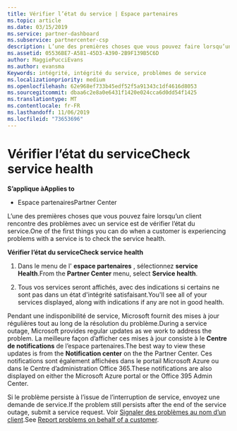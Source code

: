 ```yaml
---
title: Vérifier l’état du service | Espace partenaires
ms.topic: article
ms.date: 03/15/2019
ms.service: partner-dashboard
ms.subservice: partnercenter-csp
description: L’une des premières choses que vous pouvez faire lorsqu’un client rencontre des problèmes avec un service est de vérifier l’état du service.
ms.assetid: 05536BE7-A581-45D3-A390-2B9F139B5C6D
author: MaggiePucciEvans
ms.author: evansma
Keywords: intégrité, intégrité du service, problèmes de service
ms.localizationpriority: medium
ms.openlocfilehash: 62e968ef733b45edf52f5a91343c1df4616d8053
ms.sourcegitcommit: dbaa6c2e8a0e6431f1420e024cca6d0dd54f1425
ms.translationtype: MT
ms.contentlocale: fr-FR
ms.lasthandoff: 11/06/2019
ms.locfileid: "73653696"
---
```

# <a name="check-service-health"></a><span data-ttu-id="08654-104">Vérifier l’état du service</span><span class="sxs-lookup"><span data-stu-id="08654-104">Check service health</span></span>

<span data-ttu-id="08654-105">**S’applique à**</span><span class="sxs-lookup"><span data-stu-id="08654-105">**Applies to**</span></span>

-  <span data-ttu-id="08654-106">Espace partenaires</span><span class="sxs-lookup"><span data-stu-id="08654-106">Partner Center</span></span>

<span data-ttu-id="08654-107">L’une des premières choses que vous pouvez faire lorsqu’un client rencontre des problèmes avec un service est de vérifier l’état du service.</span><span class="sxs-lookup"><span data-stu-id="08654-107">One of the first things you can do when a customer is experiencing problems with a service is to check the service health.</span></span>

<span data-ttu-id="08654-108">**Vérifier l’état du service**</span><span class="sxs-lookup"><span data-stu-id="08654-108">**Check service health**</span></span>

1.  <span data-ttu-id="08654-109">Dans le menu de l' **espace partenaires** , sélectionnez **service Health**.</span><span class="sxs-lookup"><span data-stu-id="08654-109">From the **Partner Center** menu, select **Service health**.</span></span> 

2.  <span data-ttu-id="08654-110">Tous vos services seront affichés, avec des indications si certains ne sont pas dans un état d'intégrité satisfaisant.</span><span class="sxs-lookup"><span data-stu-id="08654-110">You'll see all of your services displayed, along with indications if any are not in good health.</span></span> 

<span data-ttu-id="08654-111">Pendant une indisponibilité de service, Microsoft fournit des mises à jour régulières tout au long de la résolution du problème.</span><span class="sxs-lookup"><span data-stu-id="08654-111">During a service outage, Microsoft provides regular updates as we work to address the problem.</span></span> <span data-ttu-id="08654-112">La meilleure façon d’afficher ces mises à jour consiste à le **Centre de notifications** de l’espace partenaires.</span><span class="sxs-lookup"><span data-stu-id="08654-112">The best way to view these updates is from the **Notification center** on the the Partner Center.</span></span> <span data-ttu-id="08654-113">Ces notifications sont également affichées dans le portail Microsoft&nbsp;Azure ou dans le Centre d’administration Office&nbsp;365.</span><span class="sxs-lookup"><span data-stu-id="08654-113">These notifications are also displayed on either the Microsoft Azure portal or the Office 395 Admin Center.</span></span>

<span data-ttu-id="08654-114">Si le problème persiste à l’issue de l’interruption de service, envoyez une demande de service.</span><span class="sxs-lookup"><span data-stu-id="08654-114">If the problem still persists after the end of the service outage, submit a service request.</span></span> <span data-ttu-id="08654-115">Voir [Signaler des problèmes au nom d’un client](report-problems-on-behalf-of-a-customer.md).</span><span class="sxs-lookup"><span data-stu-id="08654-115">See [Report problems on behalf of a customer](report-problems-on-behalf-of-a-customer.md).</span></span>

 

 




